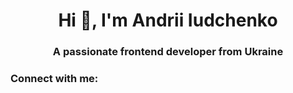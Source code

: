 <h1 align="center">Hi 👋, I'm Andrii Iudchenko</h1>
<h3 align="center">A passionate frontend developer from Ukraine</h3>

<h3 align="left">Connect with me:</h3>
<p align="left">
</p>

